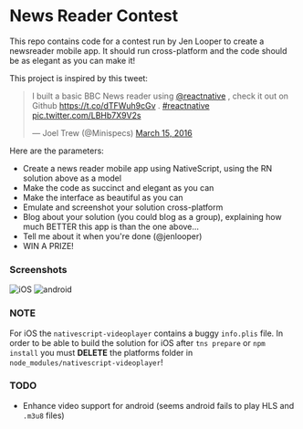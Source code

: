 # News Reader Contest
This repo contains code for a contest run by Jen Looper to create a newsreader mobile app. It should run cross-platform and the code should be as elegant as you can make it! 

This project is inspired by this tweet: 

<blockquote class="twitter-tweet" data-lang="en"><p lang="en" dir="ltr">I built a basic BBC News reader using <a href="https://twitter.com/reactnative">@reactnative</a> , check it out on Github <a href="https://t.co/dTFWuh9cGv">https://t.co/dTFWuh9cGv</a> . <a href="https://twitter.com/hashtag/reactnative?src=hash">#reactnative</a> <a href="https://t.co/LBHb7X9V2s">pic.twitter.com/LBHb7X9V2s</a></p>&mdash; Joel Trew (@Minispecs) <a href="https://twitter.com/Minispecs/status/709825876997836801">March 15, 2016</a></blockquote>
<script async src="//platform.twitter.com/widgets.js" charset="utf-8"></script>

Here are the parameters:

- Create a news reader mobile app using NativeScript, using the RN solution above as a model
- Make the code as succinct and elegant as you can
- Make the interface as beautiful as you can
- Emulate and screenshot your solution cross-platform
- Blog about your solution (you could blog as a group), explaining how much BETTER this app is than the one above...
- Tell me about it when you're done (@jenlooper)
- WIN A PRIZE!

### Screenshots
![iOS](pics/ios.gif?raw=true)
![android](pics/android.gif?raw=true)

### NOTE
For iOS the `nativescript-videoplayer` contains a buggy `info.plis` file. In order to be able to build the solution for iOS after `tns prepare` or `npm install` you must **DELETE** the platforms folder in `node_modules/nativescript-videoplayer`!

### TODO
* Enhance video support for android (seems android fails to play HLS and `.m3u8` files)



